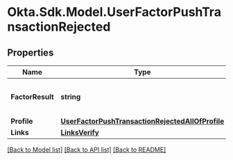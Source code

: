 # Okta.Sdk.Model.UserFactorPushTransactionRejected

## Properties

Name | Type | Description | Notes
------------ | ------------- | ------------- | -------------
**FactorResult** | **string** | Result of the verification transaction | [optional] 
**Profile** | [**UserFactorPushTransactionRejectedAllOfProfile**](UserFactorPushTransactionRejectedAllOfProfile.md) |  | [optional] 
**Links** | [**LinksVerify**](LinksVerify.md) |  | [optional] 

[[Back to Model list]](../README.md#documentation-for-models) [[Back to API list]](../README.md#documentation-for-api-endpoints) [[Back to README]](../README.md)

